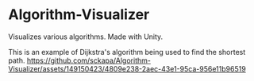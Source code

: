 # Algorithm-Visualizer
Visualizes various algorithms. Made with Unity.

This is an example of Dijkstra's algorithm being used to find the shortest path.
https://github.com/sckapa/Algorithm-Visualizer/assets/149150423/4809e238-2aec-43e1-95ca-956e11b96519

